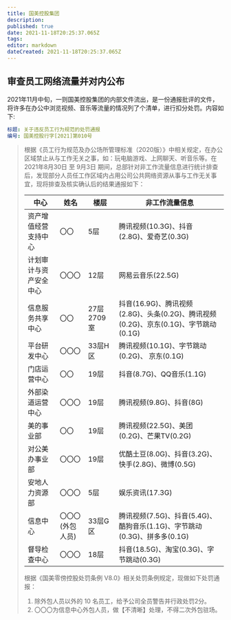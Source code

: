 ```yaml
---
title: 国美控股集团
description: 
published: true
date: 2021-11-18T20:25:37.065Z
tags: 
editor: markdown
dateCreated: 2021-11-18T20:25:37.065Z
---
```


## 审查员工网络流量并对内公布

2021年11月中旬，一则国美控股集团的内部文件流出，是一份通报批评的文件，将许多在办公中浏览视频、音乐等流量的情况列了个清单，进行扣分处罚。内容如下:

```YAML
标题: 关于违反员工行为规范的处罚通报
编号: 国美控股行字[2021]第010号
```

> 根据《员工行为规范及办公场所管理标准（2020版）》中相关规定，在办公区域禁止从与工作无关之事，如：玩电脑游戏、上网聊天、听音乐等。在 2021年8月30日 至 9月3日 期间，总部针对非工作流量信息进行统计排查后，发现部分人员任工作区域内占用公司公共网络资源从事与工作无关事宜，现将排查及核实确认后的结果通报如下：
>
> | 中心                   | 姓名             | 楼层       | 非工作流量信息                                                                      |
> | ---------------------- | ---------------- | ---------- | ----------------------------------------------------------------------------------- |
> | 资产增值经营支持中心   | 〇〇             | 5层        | 腾讯视频(10.3G)、抖音(2.8G)、爱奇艺(0.3G)                                           |
> | 计划审计与资产安全中心 | 〇〇〇           | 12层       | 网易云音乐(22.5G)                                                                   |
> | 信息服务共享中心       | 〇〇             | 27层2709室 | 抖音(16.9G)、腾讯视频(2.8G)、头条(0.2G)、腾讯视频(0.2G)、京东(0.1G)、字节跳动(0.1G) |
> | 平台研发中心           | 〇〇〇           | 33层H区    | 腾讯视频(10.1G)、字节跳动(0.2G)、 京东(0.1G)                                        |
> | 门店运营中心           | 〇〇             | 19层       | 抖音(8.7G)、QQ音乐(1.1G)                                                            |
> | 外部染道运营中心       | 〇〇〇           | 19层       | 腾讯视频(9.8G)、抖音(8G)                                                            |
> | 美的事业部             | 〇〇             | 19层       | 腾讯视频(22.5G)、美团(0.2G)、芒果TV(0.2G)                                           |
> | 对公美办事业部         | 〇〇〇           | 19层       | 优酷土豆(8.0G)、抖音(3.2G)、快手(2.8G)、微博(0.5G)                                  |
> | 安地人力资源部         | 〇〇〇           | 5层        | 娱乐资讯(17.3G)                                                                     |
> | 信息中心               | 〇〇〇(外包人员) | 33层G区    | 腾讯视频(7.5G)、抖音(5.4G)、酷狗音乐(1.1G)、字节跳动(0.3G)、拼多多(0.1G)            |
> | 督导检查中心           | 〇〇〇           | 18层       | 抖音(18.5G)、淘宝(0.3G)、字节跳动(0.3G)                                             |
>
> 根据《国美零傍控股处罚条例 V8.0》相关处罚条例规定，现做如下处罚通报：
>
> 1. 除外包人员以外的 10 名员工，给予公司全员警告并行政处罚2分。
> 2. 〇〇〇为信息中心外包人员，做【不清晰】处理，不得二次外包驻场。

